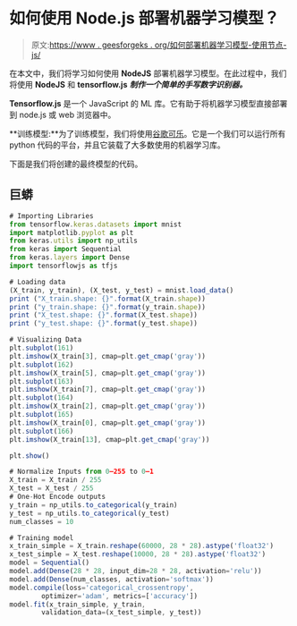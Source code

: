 # 如何使用 Node.js 部署机器学习模型？

> 原文:[https://www . geesforgeks . org/如何部署机器学习模型-使用节点-js/](https://www.geeksforgeeks.org/how-to-deploy-a-machine-learning-model-using-node-js/)

在本文中，我们将学习如何使用 **NodeJS** 部署机器学习模型。在此过程中，我们将使用 **NodeJS** 和 **tensorflow.js** ***制作一个简单的手写数字识别器。***

**Tensorflow.js** 是一个 JavaScript 的 ML 库。它有助于将机器学习模型直接部署到 node.js 或 web 浏览器中。

**训练模型:**为了训练模型，我们将使用[谷歌可乐](https://colab.research.google.com)。它是一个我们可以运行所有 python 代码的平台，并且它装载了大多数使用的机器学习库。

下面是我们将创建的最终模型的代码。

## 巨蟒

```js
# Importing Libraries
from tensorflow.keras.datasets import mnist
import matplotlib.pyplot as plt
from keras.utils import np_utils
from keras import Sequential
from keras.layers import Dense
import tensorflowjs as tfjs

# Loading data
(X_train, y_train), (X_test, y_test) = mnist.load_data()
print ("X_train.shape: {}".format(X_train.shape))
print ("y_train.shape: {}".format(y_train.shape))
print ("X_test.shape: {}".format(X_test.shape))
print ("y_test.shape: {}".format(y_test.shape))

# Visualizing Data
plt.subplot(161)
plt.imshow(X_train[3], cmap=plt.get_cmap('gray'))
plt.subplot(162)
plt.imshow(X_train[5], cmap=plt.get_cmap('gray'))
plt.subplot(163)
plt.imshow(X_train[7], cmap=plt.get_cmap('gray'))
plt.subplot(164)
plt.imshow(X_train[2], cmap=plt.get_cmap('gray'))
plt.subplot(165)
plt.imshow(X_train[0], cmap=plt.get_cmap('gray'))
plt.subplot(166)
plt.imshow(X_train[13], cmap=plt.get_cmap('gray'))

plt.show()

# Normalize Inputs from 0–255 to 0–1
X_train = X_train / 255
X_test = X_test / 255
# One-Hot Encode outputs
y_train = np_utils.to_categorical(y_train)
y_test = np_utils.to_categorical(y_test)
num_classes = 10

# Training model
x_train_simple = X_train.reshape(60000, 28 * 28).astype('float32')
x_test_simple = X_test.reshape(10000, 28 * 28).astype('float32')
model = Sequential()
model.add(Dense(28 * 28, input_dim=28 * 28, activation='relu'))
model.add(Dense(num_classes, activation='softmax'))
model.compile(loss='categorical_crossentropy', 
        optimizer='adam', metrics=['accuracy'])
model.fit(x_train_simple, y_train, 
        validation_data=(x_test_simple, y_test))
```